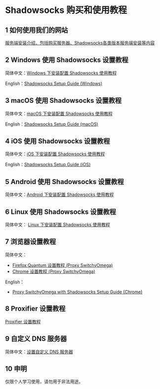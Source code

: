 # Shadowsocks 购买和使用教程

## 1 如何使用我们的网站

[服务端安装介绍，包括购买服务器、Shadowsocks各类版本服务端安装等内容](1-install-shadowsocks-server.md)

## 2 Windows 使用 Shadowsocks 设置教程

简体中文：[Windows 下安装配置 Shadowsocks 使用教程](2-windows-setup-guide-cn.md)  

English：[Shadowsocks Setup Guide (Windows)](2-windows-setup-guide-en.md)

## 3 macOS 使用 Shadowsocks 设置教程

简体中文：[macOS 下安装配置 Shadowsocks 使用教程](3-macos-setup-guide-cn.md)  

English：[Shadowsocks Setup Guide (macOS)](3-macos-setup-guide-en.md)

## 4 iOS 使用 Shadowsocks 设置教程

简体中文：[iOS 下安装配置 Shadowsocks 使用教程](4-ios-setup-guide-cn.md)  

English：[Shadowsocks Setup Guide (iOS)](4-ios-setup-guide-en.md)

## 5 Android 使用 Shadowsocks 设置教程

简体中文：[Android 下安装配置 Shadowsocks 使用教程](5-android-setup-guide-cn.md)

## 6 Linux 使用 Shadowsocks 设置教程

简体中文： [Linux 下安装配置 Shadowsocks 使用教程](6-linux-setup-guide-cn.md)

## 7 浏览器设置教程

简体中文：
- [Firefox Quantum 设置教程 (Proxy SwitchyOmega)](7-1-firefox-setup-guide-cn.md)
- [Chrome 设置教程 (Proxy SwitchyOmega) ](7-2-chrome-setup-guide-cn.md)  

English：
- [Proxy SwitchyOmega with Shadowsocks Setup Guide (Chrome)](7-2-chrome-setup-guide-en.md)

## 8 Proxifier 设置教程

[Proxifier 设置教程](https://github.com/Shadowsocks-Wiki/shadowsocks/blob/master/8-proxifier-settings.md)

## 9 自定义 DNS 服务器
简体中文：[设置自定义 DNS 服务器](9-dns-setup-guide-cn.md)

## 10 申明

仅限个人学习使用，请勿用于非法用途。

